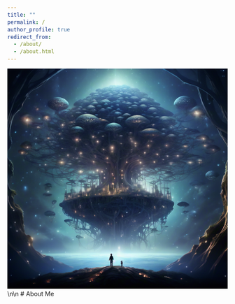 ```yaml
---
title: ""
permalink: /
author_profile: true
redirect_from: 
  - /about/
  - /about.html
---
```


<div  align="center">
<img src="images/2021492663.png" width="150%" height="30%" alt="AltText"/>
</div>
\n\n
# About Me
